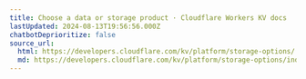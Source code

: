 ```yaml
---
title: Choose a data or storage product · Cloudflare Workers KV docs
lastUpdated: 2024-08-13T19:56:56.000Z
chatbotDeprioritize: false
source_url:
  html: https://developers.cloudflare.com/kv/platform/storage-options/
  md: https://developers.cloudflare.com/kv/platform/storage-options/index.md
---
```


